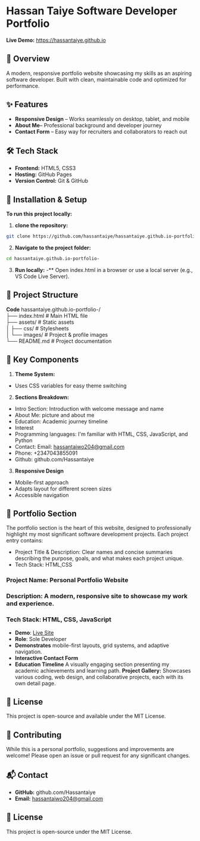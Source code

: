 
# Hassan Taiye Software Developer Portfolio
**Live Demo:** https://hassantaiye.github.io

## 🚀 Overview
A modern, responsive portfolio website showcasing my skills as an aspiring software developer. Built with clean, maintainable code and optimized for performance.

## ✨ Features

- **Responsive Design** – Works seamlessly on desktop, tablet, and mobile
- **About Me**– Professional background and developer journey
- **Contact Form** – Easy way for recruiters and collaborators to reach out
## 🛠 Tech Stack

- **Frontend:** HTML5, CSS3
- **Hosting:** GitHub Pages
- **Version Control:** Git & GitHub
## 🚀 Installation & Setup

**To run this project locally:**
1. **clone the repository:**
```sh
git clone https://github.com/hassantaiye/hassantaiye.github.io-portfolio-.git
```
2. **Navigate to the project folder:**
``` sh
cd hassantaiye.github.io-portfolio-
```
3. **Run locally:**
-** Open index.html in a browser or use a local server (e.g., VS Code Live Server).

## 📂 Project Structure

**Code**
hassantaiye.github.io-portfolio-/  
├── index.html          # Main HTML file  
├── assets/             # Static assets  
│   ├── css/            # Stylesheets   
│   └── images/         # Project & profile images  
└── README.md           # Project documentation 
## 🎯 Key Components

1. **Theme System:**
- Uses CSS variables for easy theme switching
2. **Sections Breakdown:**
- Intro Section: Introduction with welcome message and name
- About Me: picture and about me
- Education: Academic journey timeline
- Interest
- Programming languages: I'm familiar with HTML, CSS, JavaScript, and Python
- Contact: Email: hassantaiwo204@gmail.com
- Phone: +2347043855091
- Github: github.com/Hassantaiye
3. **Responsive Design**
- Mobile-first approach
- Adapts layout for different screen sizes
- Accessible navigation
## 📁 Portfolio Section
The portfolio section is the heart of this website, designed to professionally highlight my most significant software development projects. Each project entry contains:

- Project Title & Description: Clear names and concise summaries describing the purpose, goals, and what makes each project unique.
- Tech Stack: HTML,CSS

### Project Name: Personal Portfolio Website  
### Description: A modern, responsive site to showcase my work and experience.  
### Tech Stack: HTML, CSS, JavaScript  
- **Demo**: [Live Site](https://hassantaiye.github.io)  
- **Role**: Sole Developer  
- **Demonstrates** mobile-first layouts, grid systems, and adaptive navigation.
- **Interactive Contact Form**
- **Education Timeline**
A visually engaging section presenting my academic achievements and learning path.
**Project Gallery:**
Showcases various coding, web design, and collaborative projects, each with its own detail page.
## 📜 License
This project is open-source and available under the MIT License.

## 🤝 Contributing
While this is a personal portfolio, suggestions and improvements are welcome! Please open an issue or pull request for any significant changes.

## 📬 Contact
- **GitHub:** github.com/Hassantaiye
- **Email:** hassantaiwo204@gmail.com

## 📜 License
This project is open-source under the MIT License.


